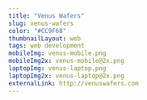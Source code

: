 ```yaml
---
title: "Venus Wafers"
slug: venus-wafers
color: "#CC9F68"
thumbnailLayout: web
tags: web development
mobileImg: venus-mobile.png
mobileImg2x: venus-mobile@2x.png
laptopImg: venus-laptop.png
laptopImg2x: venus-laptop@2x.png
externalLink: http://venuswafers.com
---
```

